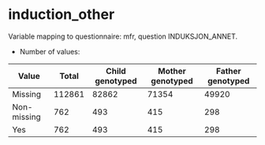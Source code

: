 # induction_other
Variable mapping to questionnaire: mfr, question INDUKSJON_ANNET.
- Number of values:

| Value | Total | Child genotyped | Mother genotyped | Father genotyped |
| ----- | ----- | --------------- | ---------------- | ---------------- |
| Missing | 112861 | 82862 | 71354 | 49920 |
| Non-missing | 762 | 493 | 415 | 298 |
| Yes | 762 | 493 | 415 |298 |



